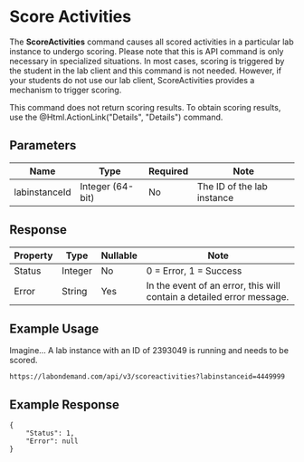 # Score Activities

The **ScoreActivities** command causes all scored activities in a particular lab instance to undergo scoring. Please note that this is API command is only necessary in specialized situations. In most cases, scoring is triggered by the student in the lab client and this command is not needed. However, if your students do not use our lab client, ScoreActivities provides a mechanism to trigger scoring. 

This command does not return scoring results. To obtain scoring results, use the @Html.ActionLink("Details", "Details") command.

## Parameters

|Name|Type|Required|Note|
|--- |--- |--- |--- |
| labinstanceId | Integer (64-bit) | No | The ID of the lab instance|

## Response

|Property|Type|Nullable|Note|
|--- |--- |--- |--- |
| Status | Integer | No | 0 = Error, 1 = Success
|Error|String|Yes|In the event of an error, this will contain a detailed error message.|

## Example Usage

Imagine…  A lab instance with an ID of 2393049 is running and needs to be scored.

```
https://labondemand.com/api/v3/scoreactivities?labinstanceid=4449999
```
## Example Response

```linenums
{
    "Status": 1,
    "Error": null
}
```
